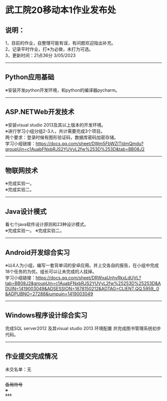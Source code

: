 # 武工院20移动本1作业发布处
## 说明：
1，目前的作业，自整理可能有误，有问题欢迎指出补充。   
2，记录平时作业，打※为必做，未打为可选。        
3，更新时间：21点36分 3/05/2023                                                         
        
***                               
## Python应用基础              
※安装开发python开发环境，和python的编译器pycharm。           

***                               
## ASP.NETWeb开发技术                            
※安装visual studio 2013及其以上版本的开发环境。       
※进行学习小组分组2-3人，共计需要完成3个项目。                
两个要求：登录时候有图形验证码，数据库密码加密存储。              
学习小组链接：https://docs.qq.com/sheet/DWm5FbWZITldmQmdu?groupUin=c1AuabFNxbRJS2YUVyL2fw%253D%253D&tab=BB08J2

***                               
## 物联网技术                                    
※完成实验一。                      
※完成实验二。

***                               
## Java设计模式                     
看七个java软件设计原则和23种设计模式。     
※完成实验一。
※完成实验二。

***                               
## Android开发综合实习      
※以4人为小组，编写一套背单词的安卓应用。并上交各自的报告，在小组中完成18个任务的为优。组长可以让未完成的人挂掉。                     
学习小组链接：https://docs.qq.com/sheet/DRWxaUnhvRkxLdUVL?tab=BB08J2&groupUin=c1AuabFNxbRJS2YUVyL2fw%25253D%25253D&ADUIN=1419003049&ADSESSION=1678150212&ADTAG=CLIENT.QQ.5959_.0&ADPUBNO=27288&jumpuin=1419003049

***                               
## Windows程序设计综合实习                 
完成SQL server2012 及其visual studio 2013 环境配置 并完成图书管理系统初步代码。
      
***                          
## 作业提交完成情况               
未交名单：无


***                          
~~备用符号~~             
~~※~~                                   
~~***~~          
